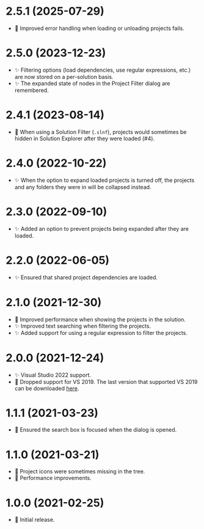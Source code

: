 # 2.5.1 (2025-07-29)

- 🐛 Improved error handling when loading or unloading projects fails.

# 2.5.0 (2023-12-23)

- ✨ Filtering options (load dependencies, use regular expressions, etc.) are now stored on a per-solution basis.
- ✨ The expanded state of nodes in the Project Filter dialog are remembered.

# 2.4.1 (2023-08-14)

- 🐛 When using a Solution Filter (`.slnf`), projects would sometimes be hidden in Solution Explorer after they were loaded (#4).

# 2.4.0 (2022-10-22)

- ✨ When the option to expand loaded projects is turned off, the projects and any folders they were in will be collapsed instead.

# 2.3.0 (2022-09-10)

- ✨ Added an option to prevent projects being expanded after they are loaded.

# 2.2.0 (2022-06-05)

- ✨ Ensured that shared project dependencies are loaded.

# 2.1.0 (2021-12-30)

-   🚤 Improved performance when showing the projects in the solution.
-   ✨ Improved text searching when filtering the projects.
-   ✨ Added support for using a regular expression to filter the projects.

# 2.0.0 (2021-12-24)

-   ✨ Visual Studio 2022 support.
-   📒 Dropped support for VS 2019. The last version that supported VS 2019 can be downloaded [here](https://github.com/reduckted/ProjectFilter/releases/tag/1.1.1).

# 1.1.1 (2021-03-23)

-   🐛 Ensured the search box is focused when the dialog is opened.

# 1.1.0 (2021-03-21)

-   🐛 Project icons were sometimes missing in the tree.
-   🔧 Performance improvements.

# 1.0.0 (2021-02-25)

-   🎉 Initial release.
